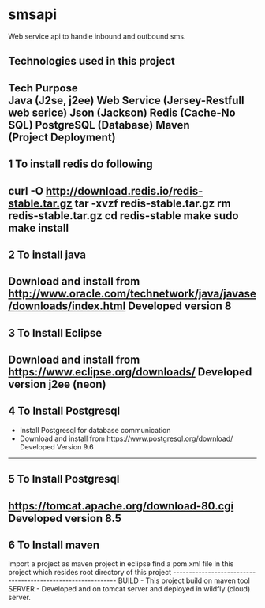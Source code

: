 # smsapi
Web service api to handle inbound and outbound sms.

Technologies used in this project  
 ---------------------------------- 
 Tech		  	    Purpose  
 Java 		      (J2se, j2ee) 
 Web Service		(Jersey-Restfull web serice) 
 Json		      	(Jackson) 
 Redis 			    (Cache-No SQL) 
 PostgreSQL 		(Database) Maven			
 (Project Deployment)   
 ------------------------------------------------------------ 
 1			To install redis do following
 ------------------------------------------------------------
 curl -O http://download.redis.io/redis-stable.tar.gz tar -xvzf redis-stable.tar.gz
 rm redis-stable.tar.gz  cd redis-stable  make  sudo make install 
 ------------------------------------------------------------
 2			To install java  
 ------------------------------------------------------------ 
 Download and install from http://www.oracle.com/technetwork/java/javase/downloads/index.html Developed version 8 
 ------------------------------------------------------------ 
 3			To Install Eclipse
 ------------------------------------------------------------ 
 Download and install from https://www.eclipse.org/downloads/ Developed version j2ee (neon) 
 ------------------------------------------------------------ 
 4			To Install Postgresql 
 ------------------------------------------------------------ 	
 *	Install Postgresql for database communication 	
 *	Download and install from https://www.postgresql.org/download/ Developed Version 9.6
 ------------------------------------------------------------ 
 5			To Install Postgresql
 ------------------------------------------------------------ 
 https://tomcat.apache.org/download-80.cgi Developed version 8.5 
 ------------------------------------------------------------ 
 6			To Install maven
 ------------------------------------------------------------ 
 import a project as maven project in eclipse find a pom.xml file in this project which resides root  directory of this project ------------------------------------------------------------  BUILD	-	This project build on maven tool  SERVER	-	Developed and  on tomcat server	and deployed in wildfly (cloud) server.
